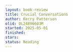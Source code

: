 ```yaml
---
layout: book-review
title: Crucial Conversations
author: Kerry Patterson
olid: OL24896603M
started: 2025-05-01
finished:
stars:
status: Reading
---
```


